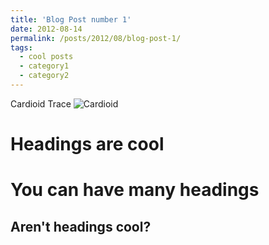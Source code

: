 ```yaml
---
title: 'Blog Post number 1'
date: 2012-08-14
permalink: /posts/2012/08/blog-post-1/
tags:
  - cool posts
  - category1
  - category2
---
```


Cardioid Trace
![Cardioid](/images/cardioid_trace.gif)

Headings are cool
======

You can have many headings
======

Aren't headings cool?
------